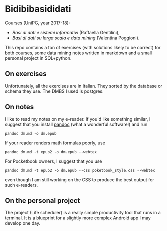 # Bidibibasididati
Courses (UniPG, year 2017-18): 
+ _Basi di dati e sistemi informativi_ (Raffaella Gentilini),
+ _Basi di dati su larga scala e data mining_ (Valentina Poggioni).

This repo contains a ton of exercises (with solutions likely to be correct) for both courses, some data mining notes written in markdown and a small personal project in SQL+python.

## On exercises
Unfortunately, all the exercises are in Italian. They sorted by the database or schema they use. 
The DMBS I used is postgres.

## On notes
I like to read my notes on my e-reader. If you'd like something similar, I suggest that you install [pandoc](http://pandoc.org/) (what a wonderful software!) and run 
```
pandoc dm.md -o dm.epub 
```
If your reader renders math formulas poorly, use
```
pandoc dm.md -t epub2 -o dm.epub --webtex
```
For Pocketbook owners, I suggest that you use
```
pandoc dm.md -t epub2 -o dm.epub --css poketbook_style.css --webtex
```
even though I am still working on the CSS to produce the best output for such e-readers.

## On the personal project
The project (Life scheduler) is a really simple productivity tool that runs in a terminal. It is a blueprint for a slightly more complex Android app I may develop one day.
